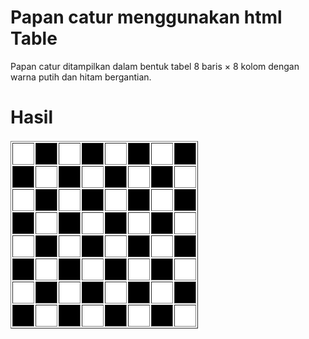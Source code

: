 # Papan catur menggunakan html Table
 
Papan catur ditampilkan dalam bentuk tabel 8 baris × 8 kolom dengan warna putih dan hitam bergantian.

# Hasil
![Alt Text](assets/catur.png)
